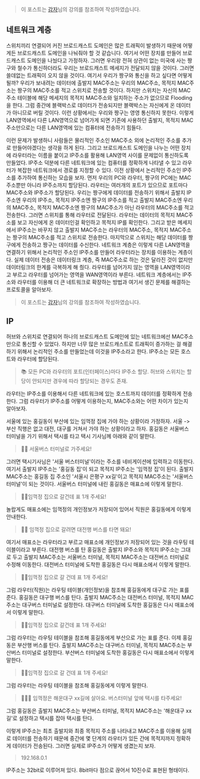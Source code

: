 > 이 포스트는 [감자](https://www.inflearn.com/course/%EA%B7%B8%EB%A6%BC%EC%9C%BC%EB%A1%9C-%EC%89%BD%EA%B2%8C-%EB%B0%B0%EC%9A%B0%EB%8A%94-%EB%84%A4%ED%8A%B8%EC%9B%8C%ED%81%AC# '감자')님의 강의를 참조하여 작성하였습니다.

## 네트워크 계층

스위치끼리 연결되어 커진 브로드캐스트 도메인은 많은 트래픽이 발생하기 때문에 어떻게든 브로드캐스트 도메인을 나눠줘야 할 것 같습니다. 여기서 어떤 장치를 만들어 브로드캐스트 도메인을 나눴다고 가정하자. 그러면 우리랑 전혀 상관이 없는 미국에 사는 짱구와 철수가 통신하더라도 우리는 브로드캐스트 메세지가 전달되지 않을 것이다. 그러면 쓸데없는 트래픽이 오지 않을 것이다. 여기서 우리가 짱구와 통신을 하고 싶다면 어떻게 될까? 우리가 보내려는 데이터에 출발지 MAC주소는 우리의 MAC주소, 목적지 MAC주소는 짱구의 MAC주소를 적고 스위치로 전송할 것이다. 하지만 스위치는 자신의 MAC주소 테이블에 해당 메세지의 목적지 MAC주소와 일치하는 주소가 없으므로 Flooding을 한다. 그럼 중간에 블랙박스로 데이터가 전송되지만 블랙박스는 자신에게 온 데이터가 아니므로 버릴 것이다. 이런 상황에서는 우리와 짱구는 영영 통신하지 못한다. 이렇게 LAN영역에서 다른 LAN영역으로 넘어가게 되면 기존에 사용하던 출발지, 목적지 MAC주소만으로는 다른 LAN영역에 있는 컴퓨터에 전송하기 힘들다.

이런 문제가 발생하니 사람들은 물리적인 주소인 MAC주소 외에 논리적인 주소를 추가로 만들어야겠다는 생각을 하게 된다. 그리고 브로드캐스트 도메인을 나누는 어떤 장치에 라우터라는 이름을 붙이고 IP주소를 활용해 LAN영역 사이를 문제없이 통신하도록 만들었다. IP주소 덕분에 다른 네트워크에 있는 컴퓨터를 정확하게 나타낼 수 있고 라우터가 복잡한 네트워크에서 경로를 지정할 수 있다. 이전 상황에서 논리적인 주소인 IP주소를 추가하여 통신하는 모습을 보자. 먼저 우리의 PC와 라우터, 짱구의 PC에는 MAC주소뿐만 아니라 IP주소까지 할당된다. 라우터는 여러개의 포트가 있으므로 포트마다 MAC주소와 IP주소가 할당된다. 우리는 짱구에게 데이터를 전송하기 위해서 출발지 IP주소엔 우리의 IP주소, 목적지 IP주소엔 짱구의 IP주소를 적고 출발지 MAC주소엔 우리의 MAC주소, 목적지 MAC주소엔 짱구의 MAC주소가 아닌 라우터의 MAC주소를 적고 전송한다. 그러면 스위치를 통해 라우터로 전달된다. 라우터는 데이터의 목적지 MAC주소를 보고 자신에게 온 데이터인걸 확인하고 목적지 IP를 확인한다. 그리고 받은 메세지에서 IP주소는 바꾸지 않고 출발지 MAC주소는 라우터의 MAC주소, 목적지 MAC주소는 짱구의 MAC주소를 적고 스위치로 전송한다. 마지막으로 스위치는 해당 데이터를 짱구에게 전송하고 짱구는 데이터를 수신한다. 네트워크 계층은 이렇게 다른 LAN영역을 연결하기 위해서 논리적인 주소인 IP주소를 만들어 라우터라는 장치를 이용하는 계층이다. 실제 데이터 전송은 데이터링크 계층, 즉 MAC주소로 하는 것은 달라진 것이 없지만 데이터링크의 한계를 극복하게 해 줬다. 라우터를 넘어가지 않는 영역을 LAN영역이라고 부르고 라우터를 넘어가는 영역을 WAN영역이라 부른다. 네트워크 계층에서는 IP주소와 라우터를 이용해 더 큰 네트워크로 확장하는 방법과 여기서 생긴 문제를 해결하는 프로토콜을 알아보자.

> 이 포스트는 [감자](https://www.inflearn.com/course/%EA%B7%B8%EB%A6%BC%EC%9C%BC%EB%A1%9C-%EC%89%BD%EA%B2%8C-%EB%B0%B0%EC%9A%B0%EB%8A%94-%EB%84%A4%ED%8A%B8%EC%9B%8C%ED%81%AC# '감자')님의 강의를 참조하여 작성하였습니다.

## IP

허브와 스위치로 연결되어 하나의 브로드캐스트 도메인에 있는 네트워크에선 MAC주소만으로 통신할 수 있었다. 하지만 너무 많은 브로드캐스트로 트래픽이 증가하는 걸 해결하기 위해서 논리적인 주소를 만들었는데 이것을 IP주소라고 한다. IP주소는 모든 호스트와 라우터에 할당된다.

> 📚 모든 PC와 라우터의 포트(인터페이스)마다 IP주소 할당. 허브와 스위치는 할당이 안되지만 경우에 따라 할당되는 경우도 존재.

라우터는 IP주소를 이용해서 다른 네트워크에 있는 호스트까지 데이터를 정확하게 전송한다. 그럼 라우터가 IP주소를 어떻게 이용하는지, MAC주소와는 어떤 차이가 있는지 알아보자.

서울에 있는 홍길동이 부산에 있는 임꺽정 집에 가야 하는 상황이라 가정하자. 서울 -> 부산 직행은 없고 대전, 대구를 거쳐서 가야 하는 상황이라고 하자. 홍길동은 서울버스 터미널을 가기 위해서 택시를 타고 택시 기사님께 아래와 같이 말한다.

> 👨‍💼 서울버스 터미널로 가주세요!

그러면 택시기사님은 '서울 버스터미널'이라는 주소를 네비게이션에 입력하고 이동한다. 여기서 출발지 IP주소는 '홍길동 집'이 되고 목적지 IP주소는 '임꺽정 집'이 된다. 출발지 MAC주소는 홍길동 집 주소인 '서울시 은평구 xx길'이고 목적지 MAC주소는 '서울버스 터미널'이 되는 것이다. 서울버스 터미널에 내린 홍길동은 매표소에 이렇게 말한다.

> 👨‍💼임꺽정 집으로 갈건데 표 1개 주세요!

놀랍게도 매표소에는 임꺽정의 개인정보가 저장되어 있어서 직원은 홍길동에게 이렇게 안내한다.

> 👨‍💼 임꺽정 집으로 갈려면 대전행 버스를 타면 돼요!

여기서 매표소는 라우터라고 부르고 매표소에 개인정보가 저장되어 있는 것을 라우팅 테이블이라고 부른다. 대전행 버스를 탄 홍길동은 출발지 IP주소와 목적지 IP주소는 그대로 두고 출발지 MAC주소는 서울버스 터미널, 목적지 MAC주소는 대전버스 터미널로 수정해 이동한다. 대전버스 터미널에 도착한 홍길동은 다시 매표소에서 이렇게 말한다.

> 👨‍💼임꺽정 집으로 갈 건데 표 1개 주세요!

그럼 라우터(직원)는 라우팅 테이블(개인정보)을 참조해 홍길동에게 대구로 가는 표를 준다. 홍길동은 대구행 버스를 탄다. 출발지 MAC주소는 대전버스 터미널, 목적지 MAC주소는 대구버스 터미널로 설정한다. 대구버스 터미널에 도착한 홍길동은 다시 매표소에서 이렇게 말한다.

> 👨‍💼임꺽정 집으로 갈건데 표 1개 주세요!

그럼 라우터는 라우팅 테이블을 참조해 홍길동에게 부산으로 가는 표를 준다. 이제 홍길동은 부산행 버스를 탄다. 출발지 MAC주소는 대구버스 터미널, 목적지 MAC주소는 부산버스 터미널로 설정한다. 부산버스 터미널에 도착한 홍길동은 다시 매표소에서 이렇게 말한다.

> 👨‍💼임꺽정 집으로 갈 건데 표 1개 주세요!

그럼 라우터는 라우팅 테이블을 참조해 홍길동에게 이렇게 말한다.

> 👩🏻‍✈️ 임꺽정은 해운대구 xx길에 살아요. 버스터미널 앞에 택시를 타주세요!

그럼 홍길동은 출발지 MAC주소는 부산버스 터미널, 목적지 MAC주소는 '해운대구 xx길'로 설정하고 택시를 잡아 택시를 탄다.

이렇게 IP주소는 최초 출발지와 최종 목적지 주소를 나타내고 MAC주소를 이용해 실제로 데이터를 전송하기 때문에 중간에 몇 단계의 라우터가 있든 간에 목적지까지 정확하게 데이터가 전송된다. 그러면 실제로 IP주소가 어떻게 생겼는지 보자.

> 192.168.0.1

IP주소는 32bit로 이루어져 있다. 8bit마다 점으로 끊어서 10진수로 표현된 형태이다.
